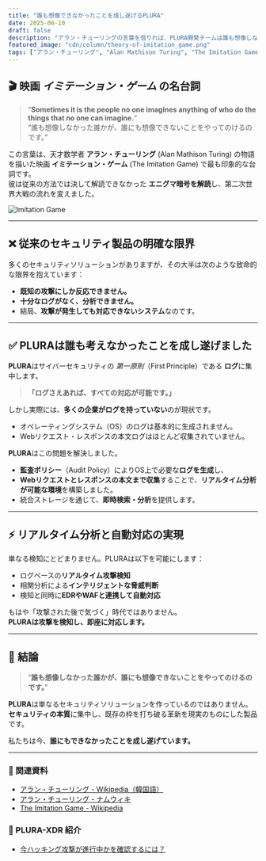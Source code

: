 ```yaml
---
title: "誰も想像できなかったことを成し遂げるPLURA"
date: 2025-06-10
draft: false
description: "アラン・チューリングの言葉を借りれば、PLURA開発チームは誰も想像しなかった方法でハッキングに対応する革新的なセキュリティ技術を生み出しました。"
featured_image: "cdn/column/theory-of-imitation_game.png"
tags: ["アラン・チューリング", "Alan Mathison Turing", "The Imitation Game", "サイバーセキュリティ", "イミテーション・ゲーム", "ログベースセキュリティ", "キュービットセキュリティ"]
---
```


## 🎬 映画 *イミテーション・ゲーム* の名台詞

> “**Sometimes it is the people no one imagines anything of who do the things that no one can imagine.**”  
> “誰も想像しなかった誰かが、誰にも想像できないことをやってのけるのです。”

この言葉は、天才数学者 **アラン・チューリング** (Alan Mathison Turing) の物語を描いた映画 **イミテーション・ゲーム** (The Imitation Game) で最も印象的な台詞です。  
彼は従来の方法では決して解読できなかった **エニグマ暗号を解読**し、第二次世界大戦の流れを変えました。

![Imitation Game](https://blog.plura.io/cdn/column/theory-of-imitation_game.png)

<!--more-->

---

## ❌ 従来のセキュリティ製品の明確な限界

多くのセキュリティソリューションがありますが、その大半は次のような致命的な限界を抱えています：

- **既知の攻撃にしか反応できません。**  
- **十分なログがなく、分析できません。**  
- 結局、**攻撃が発生しても対応できないシステム**なのです。

---

## ✅ PLURAは誰も考えなかったことを成し遂げました

**PLURA**はサイバーセキュリティの *第一原則*（First Principle）である **ログ**に集中します。

> **「ログさえあれば、すべての対応が可能です。」**

しかし実際には、**多くの企業がログを持っていない**のが現状です。

- オペレーティングシステム（OS）のログは基本的に生成されません。  
- Webリクエスト・レスポンスの本文ログはほとんど収集されていません。

**PLURA**はこの問題を解決しました。

- **監査ポリシー**（Audit Policy）によりOS上で必要な**ログを生成**し、  
- **Webリクエストとレスポンスの本文まで収集**することで、**リアルタイム分析が可能な環境**を構築しました。  
- 統合ストレージを通じて、**即時検索・分析**を提供します。

---

## ⚡ リアルタイム分析と自動対応の実現

単なる検知にとどまりません。PLURAは以下を可能にします：

- ログベースの**リアルタイム攻撃検知**  
- 相関分析による**インテリジェントな脅威判断**  
- 検知と同時に**EDRやWAFと連携して自動対応**

もはや「攻撃された後で気づく」時代ではありません。  
**PLURAは攻撃を検知し、即座に対応します。**

---

## 🏁 結論

> “**誰も想像しなかった誰かが、誰にも想像できないことをやってのけるのです。**”

**PLURA**は単なるセキュリティソリューションを作っているのではありません。  
**セキュリティの本質**に集中し、既存の枠を打ち破る革新を現実のものにした製品です。

私たちは今、**誰にもできなかったことを成し遂げています。**

---

### 📖 関連資料
- [アラン・チューリング - Wikipedia（韓国語）](https://ko.wikipedia.org/wiki/%EC%95%A8%EB%9F%B0_%ED%8A%9C%EB%A7%81)
- [アラン・チューリング - ナムウィキ](https://namu.wiki/w/%EC%95%A8%EB%9F%B0%20%ED%8A%9C%EB%A7%81)
- [The Imitation Game - Wikipedia](https://en.wikipedia.org/wiki/The_Imitation_Game)

### 🚀 PLURA-XDR 紹介
- [今ハッキング攻撃が進行中かを確認するには？](https://blog.plura.io/ja/column/why-plura-xdr-merit/)
